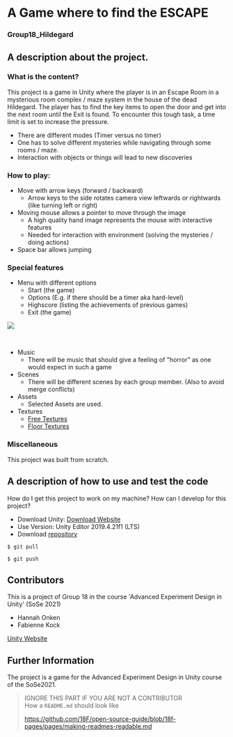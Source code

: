# A Game where to find the ESCAPE
### Group18_Hildegard

## A description about the project.
### What is the content?
This project is a game in Unity where the player is in an Escape Room in a mysterious room complex / maze system in the house of the dead Hildegard.
The player has to find the key items to open the door and get into the next room until
the Exit is found.
To encounter this tough task, a time limit is set to increase the pressure.

* There are different modes (Timer versus no timer)
* One has to solve different mysteries while navigating through some rooms / maze.
* Interaction with objects or things will lead to new discoveries

### How to play:
* Move with arrow keys (forward / backward)
    * Arrow keys to the side rotates camera view leftwards or rightwards (like turning left or right)
* Moving mouse allows a pointer to move through the image
    * A high quality hand image represents the mouse with interactive features
    * Needed for interaction with environment (solving the mysteries / doing actions)
* Space bar allows jumping

### Special features
* Menu with different options
    * Start (the game)
    * Options (E.g. if there should be a timer aka hard-level)
    * Highscore (listing the achievements of previous games)
    * Exit (the game)

![](pictures/MainMenu_Picture.png)

<br />

* Music
    * There will be music that should give a feeling of "horror" as one would expect in such a game
* Scenes
    * There will be different scenes by each group member. (Also to avoid merge conflicts)
* Assets
    * Selected Assets are used.
* Textures
    * [Free Textures](http://www.cadhatch.com)
    * [Floor Textures](https://seamless-pixels.blogspot.com/2012/09/free-seamless-floor-tile-textures.html)

### Miscellaneous
This project was built from scratch.

## A description of how to use and test the code
How do I get this project to work on my machine? How can I develop for this project?

* Download Unity: [Download Website](https://unity3d.com/de/get-unity/download)
* Use Version: Unity Editor 2019.4.21f1 (LTS)
* Download [repository](https://github.com/DanielAlmes/Group18_Hildegard)

```shell
$ git pull
```

```shell
$ git push
```

## Contributors
This is a project of Group 18 in the course 'Advanced Experiment Design in Unity' (SoSe 2021)
* Hannah Onken
* Fabienne Kock


[Unity Website](https://unity.com/de)


## Further Information
The project is a game for the Advanced Experiment Design in Unity course of the SoSe2021.

> IGNORE THIS PART IF YOU ARE NOT A CONTRIBUTOR\
> How a `README.md` should look like
>
> https://github.com/18F/open-source-guide/blob/18f-pages/pages/making-readmes-readable.md
